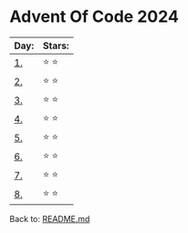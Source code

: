 # Advent Of Code 2024


| Day:                       | Stars:           |
| -------------------------- | -----------------| 
|[1.](/2024/code/day_1.py)   | :star: :star:    |
|[2.](/2024/code/day_2.py)   | :star: :star:    |
|[3.](/2024/code/day_3.py)   | :star: :star:    |
|[4.](/2024/code/day_4.py)   | :star: :star:    |
|[5.](/2024/code/day_5.py)   | :star: :star:    |
|[6.](/2024/code/day_6.py)   | :star: :star:    |
|[7.](/2024/code/day_7.py)   | :star: :star:    |
|[8.](/2024/code/day_8.py)   | :star: :star:    |


Back to: [README.md](../README.md)
